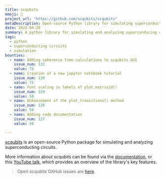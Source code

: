 ```yaml
---
title: scqubits
emoji: 📡
project_url: "https://github.com/scqubits/scqubits"
metaDescription: Open-source Python library for simulating superconducting qubits
date: 2022-04-28
summary: A python library for simulating and analyzing superconducing circuits
tags:
  - python
  - superconducting circuits
  - simulation
bounties:
  - name: Adding coherence time calculations to scqubits GUI 
    issue_num: 132
    value: 75
  - name: Creation of a new jupyter notebook tutorial
    issue_num: 130
    value: 75
  - name: Font scaling in labels of plot.matrix2d()
    issue_num: 129
    value: 50
  - name: Enhancement of the plot_transitions() method
    issue_num: 128
    value: 50
  - name: Adding code documentation
    issue_num: 127
    value: 50

---
```


[scqubits](https://github.com/scqubits/scqubits) is an open-source Python package for simulating and analyzing superconducting circuits. 

More information about scqubits can be found via the [documentation](https://scqubits.readthedocs.io/en/latest/), or this [YouTube talk](https://www.youtube.com/watch?v=ZccDfs-_40Y), which provides an overview of the library's key features. 

> Open scqubits GitHub issues are [here](https://github.com/scqubits/scqubits/issues).

